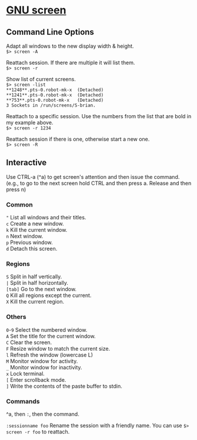 # [GNU screen](https://www.gnu.org/software/screen/)

## Command Line Options
Adapt all windows to the new display width & height.  
`$> screen -A`  

Reattach session. If there are multiple it will list them.  
`$> screen -r`  

Show list of current screens.  
`$> screen -list`  
`**1248**.pts-0.robot-mk-x  (Detached)`  
`**1241**.pts-0.robot-mk-x  (Detached)`  
`**753**.pts-0.robot-mk-x   (Detached)`  
`3 Sockets in /run/screens/S-brian.`  
  
Reattach to a specific session. Use the numbers from the list that are bold in my example above.  
`$> screen -r 1234`

Reattach session if there is one, otherwise start a new one.  
`$> screen -R`   
  
## Interactive  
Use CTRL-a (^a) to get screen's attention and then issue the command.  
(e.g., to go to the next screen hold CTRL and then press a. Release and then press n)  
  
### Common  
`"` List all windows and their titles.  
`c` Create a new window.  
`k` Kill the current window.  
`n` Next window.  
`p` Previous window.  
`d` Detach this screen.  
  
### Regions  
`S` Split in half vertically.  
`|` Split in half horizontally.  
`[tab]` Go to the next window.  
`Q` Kill all regions except the current.  
`X` Kill the current region.  
  
### Others  
`0`-`9` Select the numbered window.  
`A` Set the title for the current window.  
`C` Clear the screen.  
`F` Resize window to match the current size.  
`l` Refresh the window (lowercase L)  
`M` Monitor window for activity.  
`_` Monitor window for inactivity.  
`x` Lock terminal.  
`[` Enter scrollback mode.  
`]` Write the contents of the paste buffer to stdin.  
  
### Commands  
^a, then `:`, then the command.  
  
`:sessionname foo` Rename the session with a friendly name. You can use `$> screen -r foo` to reattach.  
